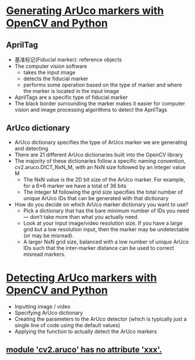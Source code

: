 # [Generating ArUco markers with OpenCV and Python](https://pyimagesearch.com/2020/12/14/generating-aruco-markers-with-opencv-and-python/)
## AprilTag
- 基准标记(Fiducial marker): reference objects
- The computer vision software
  - takes the input image
  - detects the fiducial marker
  - performs some operation based on the type of marker and where the marker is located in the input image
- AprilTags are a specific type of fiducial marker
- The black border surrounding the marker makes it easier for computer vision and image processing algorithms to detect the AprilTags
## ArUco dictionary
- ArUco dictionary specifies the type of ArUco marker we are generating and detecting
- There are 21 different ArUco dictionaries built into the OpenCV library
- The majority of these dictionaries follow a specific naming convention, cv2.aruco.DICT_NxN_M, with an NxN size followed by an integer value M 
  - The NxN value is the 2D bit size of the ArUco marker. For example, for a 6×6 marker we have a total of 36 bits
  - The integer M following the grid size specifies the total number of unique ArUco IDs that can be generated with that dictionary
- How do you decide on which ArUco marker dictionary you want to use?
  - Pick a dictionary that has the bare minimum number of IDs you need — don’t take more than what you actually need.
  - Look at your input image/video resolution size. If you have a large grid but a low resolution input, then the marker may be undetectable (or may be misread).
  - A larger NxN grid size, balanced with a low number of unique ArUco IDs such that the inter-marker distance can be used to correct misread markers.

# [Detecting ArUco markers with OpenCV and Python](https://pyimagesearch.com/2020/12/21/detecting-aruco-markers-with-opencv-and-python/)
- Inputting image / video
- Specifying ArUco dictionary
- Creating the parameters to the ArUco detector (which is typically just a single line of code using the default values)
- Applying the function to actually detect the ArUco markers



## [module 'cv2.aruco' has no attribute 'xxx'.](https://blog.csdn.net/weixin_41837701/article/details/129256430)